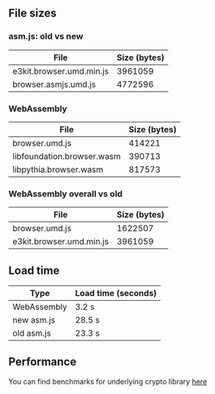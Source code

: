 ## File sizes
### asm.js: old vs new
|File|Size (bytes)|
|-|-|
|e3kit.browser.umd.min.js|3961059|
|browser.asmjs.umd.js|4772596|

### WebAssembly
|File|Size (bytes)|
|-|-|
|browser.umd.js|414221|
|libfoundation.browser.wasm|390713|
|libpythia.browser.wasm|817573|

### WebAssembly overall vs old
|File|Size (bytes)|
|-|-|
|browser.umd.js|1622507|
|e3kit.browser.umd.min.js|3961059|

## Load time
|Type|Load time (seconds)|
|-|-|
|WebAssembly|3.2 s|
|new asm.js|28.5 s|
|old asm.js|23.3 s|

## Performance
You can find benchmarks for underlying crypto library [here](https://github.com/VirgilSecurity/virgil-crypto-javascript/tree/master/packages/benchmark)